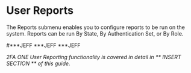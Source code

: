 # User Reports

The Reports submenu enables you to configure reports to be run on the system. Reports can be run By State, By Authentication Set, or By Role.


#***JEFF ***JEFF ***JEFF




*2FA ONE User Reporting functionality is covered in detail in ** INSERT SECTION ** of this guide.*
